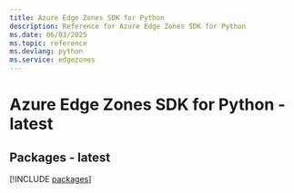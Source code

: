 ```yaml
---
title: Azure Edge Zones SDK for Python
description: Reference for Azure Edge Zones SDK for Python
ms.date: 06/03/2025
ms.topic: reference
ms.devlang: python
ms.service: edgezones
---
```

# Azure Edge Zones SDK for Python - latest
## Packages - latest
[!INCLUDE [packages](edge-zones-index.md)]